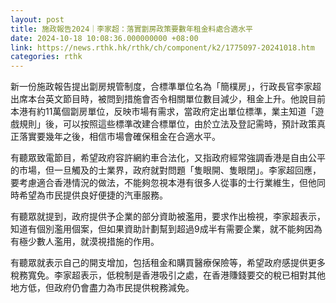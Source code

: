 ```yaml
---
layout: post
title: 施政報告2024｜李家超：落實劏房政策要數年租金料處合適水平
date: 2024-10-18 10:08:36.000000000 +08:00
link: https://news.rthk.hk/rthk/ch/component/k2/1775097-20241018.htm
categories: rthk
---
```


新一份施政報告提出劏房規管制度，合標準單位名為「簡樸房」，行政長官李家超出席本台英文節目時，被問到措施會否令相關單位數目減少，租金上升。他說目前本港有約11萬個劏房單位，反映市場有需求，當政府定出單位標準，業主知道「遊戲規則」後，可以按照這些標準改建合標單位，由於立法及登記需時，預計政策真正落實要幾年之後，相信市場會確保租金在合適水平。

有聽眾致電節目，希望政府容許網約車合法化，又指政府經常強調香港是自由公平的市場，但一旦觸及的士業界，政府就對問題「隻眼開、隻眼閉」。李家超回應，要考慮適合香港情況的做法，不能夠忽視本港有很多人從事的士行業維生，但他同時希望為市民提供良好便捷的汽車服務。

有聽眾就提到，政府提供予企業的部分資助被濫用，要求作出檢視，李家超表示，知道有個別濫用個案，但如果資助計劃幫到超過9成半有需要企業，就不能夠因為有極少數人濫用，就漠視措施的作用。

有聽眾就表示自己的開支增加，包括租金和購買醫療保險等，希望政府感提供更多稅務寬免。李家超表示，低稅制是香港吸引之處，在香港賺錢要交的稅已相對其他地方低，但政府仍會盡力為市民提供稅務減免。
